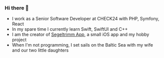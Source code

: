 ### Hi there 👋

- I work as a Senior Software Developer at CHECK24 with PHP, Symfony, React
- In my spare time I currently learn Swift, SwiftUI and C++
- I am the creator of [Segeltrimm App](https://www.segeltrimm-app.de), a small iOS app and my hobby project
- When I'm not programming, I set sails on the Baltic Sea with my wife and our two little daughters

<!--
**arkuuu/arkuuu** is a ✨ _special_ ✨ repository because its `README.md` (this file) appears on your GitHub profile.

Here are some ideas to get you started:

- 🔭 I’m currently working on ...
- 🌱 I’m currently learning ...
- 👯 I’m looking to collaborate on ...
- 🤔 I’m looking for help with ...
- 💬 Ask me about ...
- 📫 How to reach me: ...
- 😄 Pronouns: ...
- ⚡ Fun fact: ...
-->
